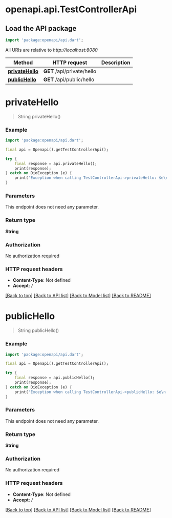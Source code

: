 # openapi.api.TestControllerApi

## Load the API package
```dart
import 'package:openapi/api.dart';
```

All URIs are relative to *http://localhost:8080*

Method | HTTP request | Description
------------- | ------------- | -------------
[**privateHello**](TestControllerApi.md#privatehello) | **GET** /api/private/hello | 
[**publicHello**](TestControllerApi.md#publichello) | **GET** /api/public/hello | 


# **privateHello**
> String privateHello()



### Example
```dart
import 'package:openapi/api.dart';

final api = Openapi().getTestControllerApi();

try {
    final response = api.privateHello();
    print(response);
} catch on DioException (e) {
    print('Exception when calling TestControllerApi->privateHello: $e\n');
}
```

### Parameters
This endpoint does not need any parameter.

### Return type

**String**

### Authorization

No authorization required

### HTTP request headers

 - **Content-Type**: Not defined
 - **Accept**: */*

[[Back to top]](#) [[Back to API list]](../README.md#documentation-for-api-endpoints) [[Back to Model list]](../README.md#documentation-for-models) [[Back to README]](../README.md)

# **publicHello**
> String publicHello()



### Example
```dart
import 'package:openapi/api.dart';

final api = Openapi().getTestControllerApi();

try {
    final response = api.publicHello();
    print(response);
} catch on DioException (e) {
    print('Exception when calling TestControllerApi->publicHello: $e\n');
}
```

### Parameters
This endpoint does not need any parameter.

### Return type

**String**

### Authorization

No authorization required

### HTTP request headers

 - **Content-Type**: Not defined
 - **Accept**: */*

[[Back to top]](#) [[Back to API list]](../README.md#documentation-for-api-endpoints) [[Back to Model list]](../README.md#documentation-for-models) [[Back to README]](../README.md)

